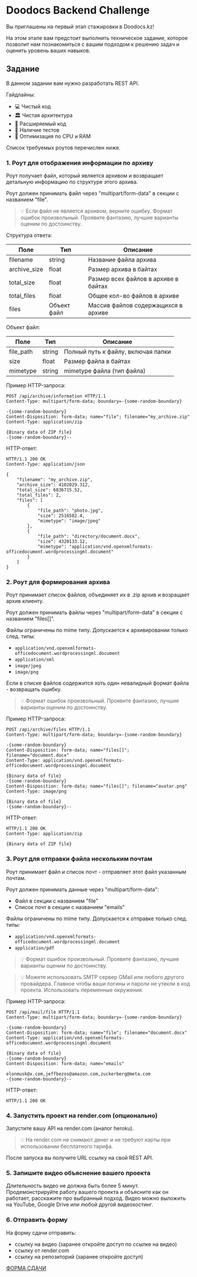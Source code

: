 # Doodocs Backend Challenge

Вы приглашены на первый этап стажировки в Doodocs.kz!

На этом этапе вам предстоит выполнить техническое задание, которое позволит нам познакомиться с вашим подходом к решению задач и оценить уровень ваших навыков.

## Задание

В данном задании вам нужно разработать REST API.

Гайдлайны:
- 💻 Чистый код
- 🏛️ Чистая архитектура
- 🧩 Расширяемый код
- 🧪 Наличие тестов
- 🚀 Оптимизация по CPU и RAM

Список требуемых роутов перечислен ниже.

### 1. Роут для отображения информации по архиву

Роут получает файл, который является архивом и возвращает детальную информацию по структуре этого архива.

Роут должен принимать файл через "multipart/form-data" в секции с названием "file".

> 💡 Если файл не является архивом, верните ошибку. Формат ошибок произвольный.
> Проявите фантазию, лучшие варианты оценим по достоинству.

Структура ответа:

| Поле         | Тип         | Описание                             |
| ------------ | ----------- | ------------------------------------ |
| filename     | string      | Название файла архива                |
| archive_size | float       | Размер архива в байтах               |
| total_size   | float       | Размер всех файлов в архиве в байтах |
| total_files  | float       | Общее кол-во файлов в архиве         |
| files        | Объект файл | Массив файлов содержащихся в архиве  |

Объект файл:

| Поле      | Тип    | Описание                           |
| --------- | ------ | ---------------------------------- |
| file_path | string | Полный путь к файлу, включая папки |
| size      | float  | Размер файла в байтах              |
| mimetype  | string | mimetype файла (тип файла)         |

Пример HTTP-запроса:

```http
POST /api/archive/information HTTP/1.1
Content-Type: multipart/form-data; boundary=-{some-random-boundary}

-{some-random-boundary}
Content-Disposition: form-data; name="file"; filename="my_archive.zip"
Content-Type: application/zip

{Binary data of ZIP file}
-{some-random-boundary}--
```

HTTP-ответ:

```http
HTTP/1.1 200 OK
Content-Type: application/json

{
    "filename": "my_archive.zip",
    "archive_size": 4102029.312,
    "total_size": 6836715.52,
    "total_files": 2,
    "files": [
        {
            "file_path": "photo.jpg",
            "size": 2516582.4,
            "mimetype": "image/jpeg"
        },
        {
            "file_path": "directory/document.docx",
            "size": 4320133.12,
            "mimetype": "application/vnd.openxmlformats-officedocument.wordprocessingml.document"
        }
    ]
}
```

### 2. Роут для формирования архива

Роут принимает список файлов, объединяет их в .zip архив и возращает архив клиенту.

Роут должен принимать файлы через "multipart/form-data" в секции с названием "files[]".

Файлы ограничены по mime типу. Допускается к архивировании только след. типы:
- `application/vnd.openxmlformats-officedocument.wordprocessingml.document`
- `application/xml`
- `image/jpeg`
- `image/png`

Если в списке файлов содержится хоть один невалидный формат файла - возвращать ошибку.

> 💡 Формат ошибок произвольный. Проявите фантазию, лучшие варианты оценим по достоинству.

Пример HTTP-запроса:

```http
POST /api/archive/files HTTP/1.1
Content-Type: multipart/form-data; boundary=-{some-random-boundary}

-{some-random-boundary}
Content-Disposition: form-data; name="files[]"; filename="document.docx"
Content-Type: application/vnd.openxmlformats-officedocument.wordprocessingml.document

{Binary data of file}
-{some-random-boundary}
Content-Disposition: form-data; name="files[]"; filename="avatar.png"
Content-Type: image/png

{Binary data of file}
-{some-random-boundary}--
```

HTTP-ответ:

```http
HTTP/1.1 200 OK
Content-Type: application/zip

{Binary data of ZIP file}
```

### 3. Роут для отправки файла нескольким почтам

Роут принимает файл и список почт - отправляет этот файл указанным почтам.

Роут должен принимать данные через "multipart/form-data":
- Файл в секции с названием "file"
- Список почт в секции с названием "emails"

Файлы ограничены по mime типу. Допускается к отправке только след. типы:
- `application/vnd.openxmlformats-officedocument.wordprocessingml.document`
- `application/pdf`

> 💡 Формат ошибок произвольный. Проявите фантазию, лучшие варианты оценим по достоинству.

> 💡 Можете использовать SMTP сервер GMail или любого другого провайдера. Главное чтобы 
> ваши логины и пароли не утекли в код проекта. Использовать переменные окружения.

Пример HTTP-запроса:

```http
POST /api/mail/file HTTP/1.1
Content-Type: multipart/form-data; boundary=-{some-random-boundary}

-{some-random-boundary}
Content-Disposition: form-data; name="file"; filename="document.docx"
Content-Type: application/vnd.openxmlformats-officedocument.wordprocessingml.document

{Binary data of file}
-{some-random-boundary}
Content-Disposition: form-data; name="emails"

elonmusk@x.com,jeffbezos@amazon.com,zuckerberg@meta.com
-{some-random-boundary}--
```

HTTP-ответ:

```http
HTTP/1.1 200 OK
```

### 4. Запустить проект на render.com (опционально)

Запустите вашу API на render.com (аналог heroku).

> 💡 На render.com не снимают денег и не требуют карты при использовании бесплатного тарифа.

После запуска вы получите URL ссылку на свой REST API.

### 5. Запишите видео объяснение вашего проекта

Длительность видео не должна быть более 5 минут. Продемонстрируйте работу вашего проекта и объясните как он работает, расскажите про выбранный подход. Видео можно выложить на YouTube, Google Drive или любой другой видеохостинг.

### 6. Отправить форму

На форму сдачи отправить:
- ссылку на видео (заранее откройте доступ по ссылке на видео)
- ссылку от render.com
- ссылку на репозиторий (заранее откройте доступ)

[ФОРМА СДАЧИ](https://tally.so/r/nGolOp)
